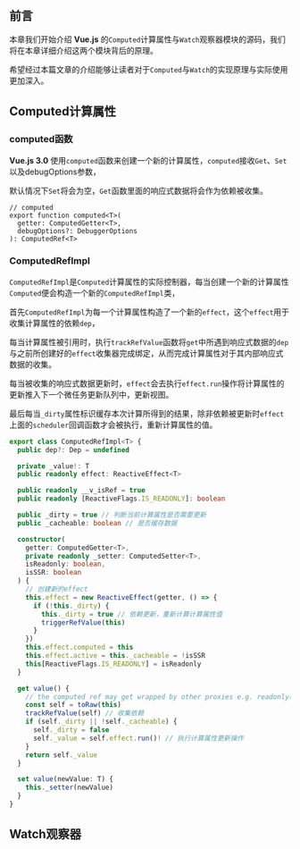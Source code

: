 ## 前言

本章我们开始介绍 __Vue.js__ 的`Computed`计算属性与`Watch`观察器模块的源码，我们将在本章详细介绍这两个模块背后的原理。  

希望经过本篇文章的介绍能够让读者对于`Computed`与`Watch`的实现原理与实际使用更加深入。

## Computed计算属性

### computed函数

__Vue.js 3.0__ 使用`computed`函数来创建一个新的计算属性，`computed`接收`Get`、`Set`以及debugOptions参数，  

默认情况下`Set`将会为空，`Get`函数里面的响应式数据将会作为依赖被收集。

```typesscript
// computed
export function computed<T>(
  getter: ComputedGetter<T>,
  debugOptions?: DebuggerOptions
): ComputedRef<T>
```

### ComputedRefImpl

`ComputedRefImpl`是`Computed`计算属性的实际控制器，每当创建一个新的计算属性`Computed`便会构造一个新的`ComputedRefImpl`类，  

首先`ComputedRefImpl`为每一个计算属性构造了一个新的`effect`，这个`effect`用于收集计算属性的依赖`dep`，  

每当计算属性被引用时，执行`trackRefValue`函数将`get`中所遇到响应式数据的`dep`与之前所创建好的`effect`收集器完成绑定，从而完成计算属性对于其内部响应式数据的收集。  

每当被收集的响应式数据更新时，`effect`会去执行`effect.run`操作将计算属性的更新推入下一个微任务更新队列中，更新视图。  

最后每当`_dirty`属性标识缓存本次计算所得到的结果，除非依赖被更新时`effect`上面的`scheduler`回调函数才会被执行，重新计算属性的值。

```typescript
export class ComputedRefImpl<T> {
  public dep?: Dep = undefined

  private _value!: T
  public readonly effect: ReactiveEffect<T>

  public readonly __v_isRef = true
  public readonly [ReactiveFlags.IS_READONLY]: boolean

  public _dirty = true // 判断当前计算属性是否需要更新
  public _cacheable: boolean // 是否缓存数据

  constructor(
    getter: ComputedGetter<T>,
    private readonly _setter: ComputedSetter<T>,
    isReadonly: boolean,
    isSSR: boolean
  ) {
    // 创建新的effect
    this.effect = new ReactiveEffect(getter, () => {
      if (!this._dirty) {
        this._dirty = true // 依赖更新，重新计算计算属性值
        triggerRefValue(this) 
      }
    })
    this.effect.computed = this
    this.effect.active = this._cacheable = !isSSR
    this[ReactiveFlags.IS_READONLY] = isReadonly
  }

  get value() {
    // the computed ref may get wrapped by other proxies e.g. readonly() #3376
    const self = toRaw(this)
    trackRefValue(self) // 收集依赖
    if (self._dirty || !self._cacheable) {
      self._dirty = false
      self._value = self.effect.run()! // 执行计算属性更新操作
    }
    return self._value
  }

  set value(newValue: T) {
    this._setter(newValue)
  }
}
```




## Watch观察器


